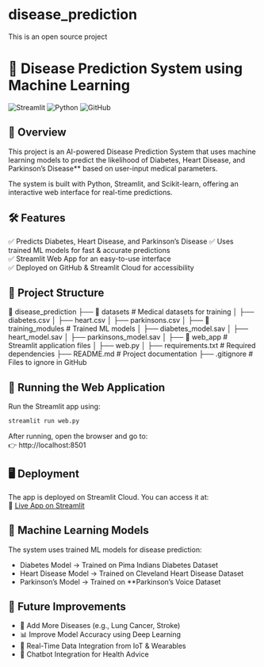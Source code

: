 # disease_prediction

This is an open source project
# 🏥 Disease Prediction System using Machine Learning

![Streamlit](https://img.shields.io/badge/Streamlit-ML%20Web%20App-red)
![Python](https://img.shields.io/badge/Python-3.11-blue)
![GitHub](https://img.shields.io/badge/GitHub-Repository-lightgrey)

## 📌 Overview  
This project is an AI-powered Disease Prediction System that uses machine learning models to predict the likelihood of Diabetes, Heart Disease, and Parkinson’s Disease** based on user-input medical parameters.

The system is built with Python, Streamlit, and Scikit-learn, offering an interactive web interface for real-time predictions.


## 🛠️ Features  
✅ Predicts Diabetes, Heart Disease, and Parkinson’s Disease 
✅ Uses trained ML models for fast & accurate predictions  
✅ Streamlit Web App for an easy-to-use interface  
✅ Deployed on GitHub & Streamlit Cloud for accessibility  


## 📂 Project Structure  

📂 disease_prediction
 ├── 📂 datasets                # Medical datasets for training
 │   ├── diabetes.csv
 │   ├── heart.csv
 │   ├── parkinsons.csv
 │
 ├── 📂 training_modules        # Trained ML models
 │   ├── diabetes_model.sav
 │   ├── heart_model.sav
 │   ├── parkinsons_model.sav
 │
 ├── 📂 web_app                 # Streamlit application files
 │   ├── web.py
 │
 ├── requirements.txt           # Required dependencies
 ├── README.md                  # Project documentation
 ├── .gitignore                 # Files to ignore in GitHub


## 🚀 Running the Web Application  
Run the Streamlit app using:  
```sh
streamlit run web.py
```
After running, open the browser and go to:  
👉 http://localhost:8501

## 🖥️ Deployment  
The app is deployed on Streamlit Cloud. You can access it at:  
🔗 [Live App on Streamlit](https://share.streamlit.io/your-username/disease_prediction/main/web.py)


## 🔬 Machine Learning Models  
The system uses trained ML models for disease prediction:  
- Diabetes Model → Trained on Pima Indians Diabetes Dataset
- Heart Disease Model → Trained on Cleveland Heart Disease Dataset
- Parkinson’s Model → Trained on **Parkinson’s Voice Dataset  



## 📌 Future Improvements  
- 🏥 Add More Diseases (e.g., Lung Cancer, Stroke)  
- 📊 Improve Model Accuracy using Deep Learning  
- 📡 Real-Time Data Integration from IoT & Wearables  
- 🤖 Chatbot Integration for Health Advice  



